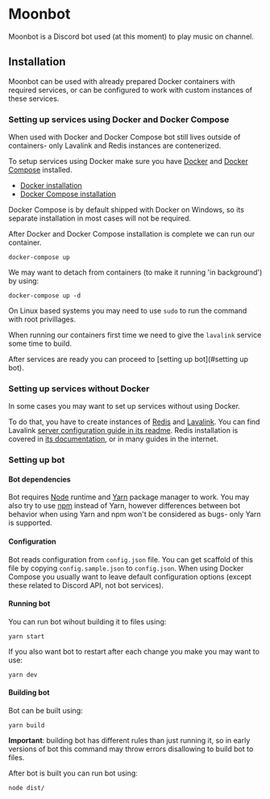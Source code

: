 # Moonbot

Moonbot is a Discord bot used (at this moment) to play music on channel.

## Installation

Moonbot can be used with already prepared Docker containers with required services,
or can be configured to work with custom instances of these services.

### Setting up services using Docker and Docker Compose

When used with Docker and Docker Compose bot still lives outside of containers-
only Lavalink and Redis instances are contenerized.

To setup services using Docker make sure you have [Docker](https://docs.docker.com/)
and [Docker Compose](https://docs.docker.com/compose/) installed.

- [Docker installation](https://docs.docker.com/get-docker/)
- [Docker Compose installation](https://docs.docker.com/compose/install/)

Docker Compose is by default shipped with Docker on Windows, so its separate installation
in most cases will not be required.

After Docker and Docker Compose installation is complete we can run our container.

```shell
docker-compose up
```

We may want to detach from containers (to make it running 'in background') by using:

```shell
docker-compose up -d
```

On Linux based systems you may need to use `sudo` to run the command with root privillages.

When running our containers first time we need to give the `lavalink` service some time
to build.

After services are ready you can proceed to [setting up bot](#setting up bot).

### Setting up services without Docker

In some cases you may want to set up services without using Docker.

To do that, you have to create instances of [Redis](https://redis.io/) and [Lavalink](https://github.com/Frederikam/Lavalink).
You can find Lavalink [server configuration guide in its readme](https://github.com/Frederikam/Lavalink#server-configuration).
Redis installation is covered in [its documentation](https://redis.io/topics/quickstart), or in many guides in the internet.

### Setting up bot

#### Bot dependencies

Bot requires [Node](https://nodejs.org/en/) runtime and [Yarn](https://yarnpkg.com/) package manager to work.
You may also try to use [npm](https://www.npmjs.com/get-npm) instead of Yarn, however differences between
bot behavior when using Yarn and npm won't be considered as bugs- only Yarn is supported.

#### Configuration

Bot reads configuration from `config.json` file. You can get scaffold of this file by copying `config.sample.json` to
`config.json`.
When using Docker Compose you usually want to leave default configuration options (except these related to Discord API, not bot services).

#### Running bot

You can run bot wihout building it to files using:

```shell
yarn start
```

If you also want bot to restart after each change you make you may want to use:

```shell
yarn dev
```

#### Building bot

Bot can be built using:

```shell
yarn build
```

**Important**: building bot has different rules than just running it, so in early versions of bot this command may throw errors
disallowing to build bot to files.

After bot is built you can run bot using:

```shell
node dist/
```
